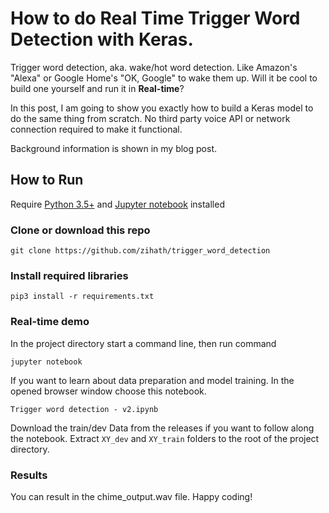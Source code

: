 # How to do Real Time Trigger Word Detection with Keras.

Trigger word detection, aka. wake/hot word detection. Like Amazon's "Alexa" or Google Home's "OK, Google" to wake them up.
Will it be cool to build one yourself and run it in **Real-time**?

In this post, I am going to show you exactly how to build a Keras model to do the same thing from scratch. No third party voice API or network connection required to make it functional.

Background information is shown in my blog post.

## How to Run
Require [Python 3.5+](https://www.python.org/ftp/python/3.6.4/python-3.6.4.exe) and [Jupyter notebook](https://jupyter.readthedocs.io/en/latest/install.html) installed
### Clone or download this repo
```
git clone https://github.com/zihath/trigger_word_detection
```
### Install required libraries
`pip3 install -r requirements.txt`


### Real-time demo

In the project directory start a command line, then run command
```
jupyter notebook
```
If you want to learn about data preparation and model training. In the opened browser window choose this notebook.
```
Trigger word detection - v2.ipynb
```
Download the train/dev Data from the releases if you want to follow along the notebook. Extract `XY_dev` and `XY_train` folders to the root of the project directory.
### Results
You can result in the chime_output.wav file. 
Happy coding! 
